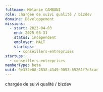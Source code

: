 ```yaml
---
fullname: Mélanie CAMBONI
role: chargée de suivi qualité / bizdev
domaine: Développement
missions:
  - start: 2023-04-03
    end: 2025-03-31
    status: independent
    employer: MALT
    startups:
      - conseillers-entreprises
startups:
  - conseillers-entreprises
memberType: beta
uuid: 9e332e08-2838-4349-9053-65261f7e3cac
---
```

chargée de suivi qualité / bizdev